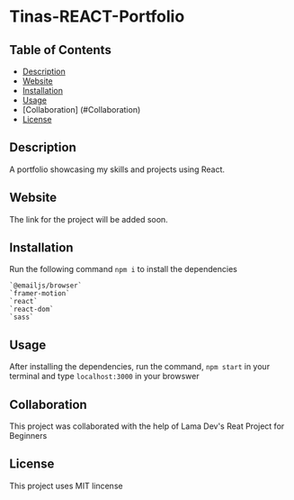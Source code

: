 # Tinas-REACT-Portfolio

## Table of Contents 
 * [Description](#Description)
 * [Website](#Website)
 * [Installation](#Installation)
 * [Usage](#Usage)
 * [Collaboration] (#Collaboration)
 * [License](#License)

## Description
A portfolio showcasing my skills and projects using React. 

## Website
The link for the project will be added soon.

## Installation
Run the following command `npm i` to install the dependencies

    `@emailjs/browser`
    `framer-motion`
    `react`
    `react-dom`
    `sass`

## Usage
After installing the dependencies, run the command, `npm start` in your terminal and type `localhost:3000` in your 
browswer

## Collaboration
This project was collaborated with the help of Lama Dev's Reat Project for Beginners

## License
This project uses MIT lincense 
